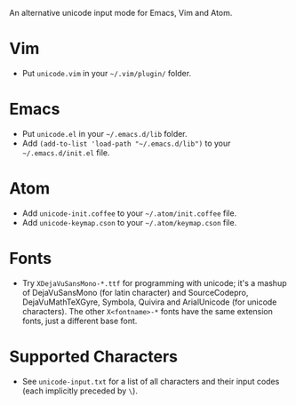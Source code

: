 An alternative unicode input mode for Emacs, Vim and Atom.

# Vim

- Put `unicode.vim` in your `~/.vim/plugin/` folder.

# Emacs

- Put `unicode.el` in your `~/.emacs.d/lib` folder.
- Add `(add-to-list 'load-path "~/.emacs.d/lib")` to your `~/.emacs.d/init.el` file.

# Atom

- Add `unicode-init.coffee` to your `~/.atom/init.coffee` file.
- Add `unicode-keymap.cson` to your `~/.atom/keymap.cson` file.

# Fonts

- Try `XDejaVuSansMono-*.ttf` for programming with unicode; it's a mashup of
  DejaVuSansMono (for latin character) and SourceCodepro, DejaVuMathTeXGyre,
  Symbola, Quivira and ArialUnicode (for unicode characters). The other
  `X<fontname>-*` fonts have the same extension fonts, just a different base
  font.

# Supported Characters

- See `unicode-input.txt` for a list of all characters and their input codes
  (each implicitly preceded by `\`).
